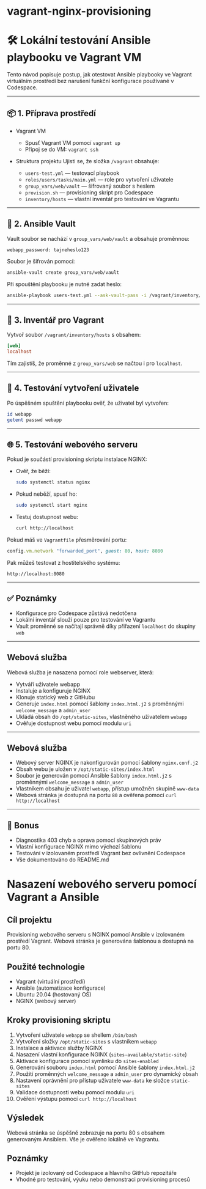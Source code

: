 # vagrant-nginx-provisioning
# 🛠 Lokální testování Ansible playbooku ve Vagrant VM
Tento návod popisuje postup, jak otestovat Ansible playbooky ve Vagrant virtuálním prostředí bez narušení funkční konfigurace používané v Codespace.

---
## 📦 1. Příprava prostředí
- Vagrant VM
  - Spusť Vagrant VM pomocí `vagrant up`
  - Připoj se do VM: `vagrant ssh`

- Struktura projektu
Ujisti se, že složka `/vagrant` obsahuje:
  - `users-test.yml` — testovací playbook
  - `roles/users/tasks/main.yml` — role pro vytvoření uživatele
  - `group_vars/web/vault` — šifrovaný soubor s heslem
  - `provision.sh` — provisioning skript pro Codespace
  - `inventory/hosts` — vlastní inventář pro testování ve Vagrantu

---
## 🔐 2. Ansible Vault
Vault soubor se nachází v `group_vars/web/vault` a obsahuje proměnnou:
  ```yaml:
  webapp_password: tajneheslo123
  ```
Soubor je šifrován pomocí:
  ```bash
  ansible-vault create group_vars/web/vault
  ```
Při spouštění playbooku je nutné zadat heslo:
  ```bash
  ansible-playbook users-test.yml --ask-vault-pass -i /vagrant/inventory/hosts
  ```

---
## 📁 3. Inventář pro Vagrant
Vytvoř soubor `/vagrant/inventory/hosts` s obsahem:
  ```ini
  [web]
  localhost
  ```
Tím zajistíš, že proměnné z `group_vars/web` se načtou i pro `localhost`.

---
## 👤 4. Testování vytvoření uživatele
Po úspěšném spuštění playbooku ověř, že uživatel byl vytvořen:
  ```bash
  id webapp
  getent passwd webapp
  ```

---
## 🌐 5. Testování webového serveru
Pokud je součástí provisioning skriptu instalace NGINX:
- Ověř, že běží:
  ```bash
  sudo systemctl status nginx
  ```
- Pokud neběží, spusť ho:
  ```bash
  sudo systemctl start nginx
  ```
- Testuj dostupnost webu:
  ```bash
  curl http://localhost
  ```
Pokud máš ve `Vagrantfile` přesměrování portu:
  ```ruby
  config.vm.network "forwarded_port", guest: 80, host: 8080
  ```
Pak můžeš testovat z hostitelského systému:
  ```Kód
  http://localhost:8080
  ```

---
## ✅ Poznámky
- Konfigurace pro Codespace zůstává nedotčena
- Lokální inventář slouží pouze pro testování ve Vagrantu
- Vault proměnné se načítají správně díky přiřazení `localhost` do skupiny `web`

---
## Webová služba
Webová služba je nasazena pomocí role webserver, která:
- Vytváří uživatele webapp
- Instaluje a konfiguruje NGINX
- Klonuje statický web z GitHubu
- Generuje `index.html` pomocí šablony `index.html.j2` s proměnnými `welcome_message` a `admin_user`
- Ukládá obsah do `/opt/static-sites`, vlastněného uživatelem `webapp`
- Ověřuje dostupnost webu pomocí modulu `uri`

---
## Webová služba
- Webový server NGINX je nakonfigurován pomocí šablony `nginx.conf.j2`
- Obsah webu je uložen v `/opt/static-sites/index.html`
- Soubor je generován pomocí Ansible šablony `index.html.j2` s proměnnými `welcome_message` a `admin_user`
- Vlastníkem obsahu je uživatel `webapp`, přístup umožněn skupině `www-data`
- Webová stránka je dostupná na portu `80` a ověřena pomocí `curl http://localhost`




---
## 🧠 Bonus
- Diagnostika 403 chyb a oprava pomocí skupinových práv
- Vlastní konfigurace NGINX mimo výchozí šablonu
- Testování v izolovaném prostředí Vagrant bez ovlivnění Codespace
- Vše dokumentováno do README.md


# Nasazení webového serveru pomocí Vagrant a Ansible

## Cíl projektu
Provisioning webového serveru s NGINX pomocí Ansible v izolovaném prostředí Vagrant. Webová stránka je generována šablonou a dostupná na portu 80.

## Použité technologie
- Vagrant (virtuální prostředí)
- Ansible (automatizace konfigurace)
- Ubuntu 20.04 (hostovaný OS)
- NGINX (webový server)

## Kroky provisioning skriptu
1. Vytvoření uživatele `webapp` se shellem `/bin/bash`
2. Vytvoření složky `/opt/static-sites` s vlastníkem `webapp`
3. Instalace a aktivace služby NGINX
4. Nasazení vlastní konfigurace NGINX (`sites-available/static-site`)
5. Aktivace konfigurace pomocí symlinku do `sites-enabled`
6. Generování souboru `index.html` pomocí Ansible šablony `index.html.j2`
7. Použití proměnných `welcome_message` a `admin_user` pro dynamický obsah
8. Nastavení oprávnění pro přístup uživatele `www-data` ke složce `static-sites`
9. Validace dostupnosti webu pomocí modulu `uri`
10. Ověření výstupu pomocí `curl http://localhost`

## Výsledek
Webová stránka se úspěšně zobrazuje na portu 80 s obsahem generovaným Ansiblem. Vše je ověřeno lokálně ve Vagrantu.

## Poznámky
- Projekt je izolovaný od Codespace a hlavního GitHub repozitáře
- Vhodné pro testování, výuku nebo demonstraci provisioning procesů
